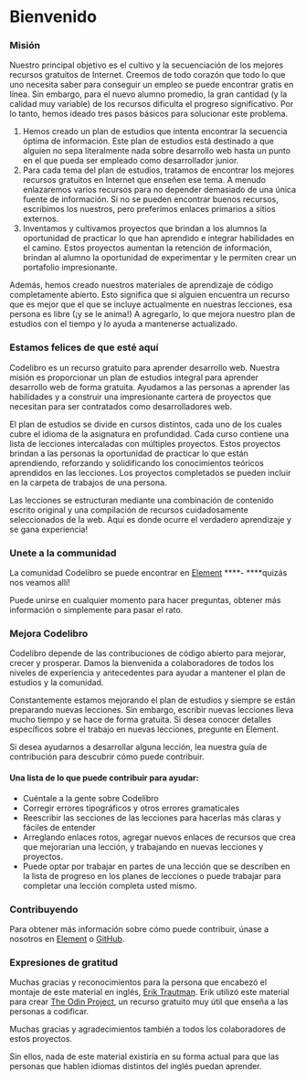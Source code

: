 # Bienvenido

### Misión

Nuestro principal objetivo es el cultivo y la secuenciación de los mejores recursos gratuitos de Internet. Creemos de todo corazón que todo lo que uno necesita saber para conseguir un empleo se puede encontrar gratis en línea. Sin embargo, para el nuevo alumno promedio, la gran cantidad \(y la calidad muy variable\) de los recursos dificulta el progreso significativo. Por lo tanto, hemos ideado tres pasos básicos para solucionar este problema.

1. Hemos creado un plan de estudios que intenta encontrar la secuencia óptima de información. Este plan de estudios está destinado a que alguien no sepa literalmente nada sobre desarrollo web hasta un punto en el que pueda ser empleado como desarrollador junior.
2. Para cada tema del plan de estudios, tratamos de encontrar los mejores recursos gratuitos en Internet que enseñen ese tema. A menudo enlazaremos varios recursos para no depender demasiado de una única fuente de información. Si no se pueden encontrar buenos recursos, escribimos los nuestros, pero preferimos enlaces primarios a sitios externos.
3. Inventamos y cultivamos proyectos que brindan a los alumnos la oportunidad de practicar lo que han aprendido e integrar habilidades en el camino. Estos proyectos aumentan la retención de información, brindan al alumno la oportunidad de experimentar y le permiten crear un portafolio impresionante.

Además, hemos creado nuestros materiales de aprendizaje de código completamente abierto. Esto significa que si alguien encuentra un recurso que es mejor que el que se incluye actualmente en nuestras lecciones, esa persona es libre \(¡y se le anima!\) A agregarlo, lo que mejora nuestro plan de estudios con el tiempo y lo ayuda a mantenerse actualizado.

### Estamos felices de que esté aquí

Codelibro es un recurso gratuito para aprender desarrollo web. Nuestra misión es proporcionar un plan de estudios integral para aprender desarrollo web de forma gratuita. Ayudamos a las personas a aprender las habilidades y a construir una impresionante cartera de proyectos que necesitan para ser contratados como desarrolladores web.

El plan de estudios se divide en cursos distintos, cada uno de los cuales cubre el idioma de la asignatura en profundidad. Cada curso contiene una lista de lecciones intercaladas con múltiples proyectos. Estos proyectos brindan a las personas la oportunidad de practicar lo que están aprendiendo, reforzando y solidificando los conocimientos teóricos aprendidos en las lecciones. Los proyectos completados se pueden incluir en la carpeta de trabajos de una persona.

Las lecciones se estructuran mediante una combinación de contenido escrito original y una compilación de recursos cuidadosamente seleccionados de la web. Aquí es donde ocurre el verdadero aprendizaje y se gana experiencia!

### Unete a la communidad

La comunidad Codelibro se puede encontrar en [Element](https://app.element.io/#/room/#codelibro:matrix.org) ****- ****quizás nos veamos allí!

Puede unirse en cualquier momento para hacer preguntas, obtener más información o simplemente para pasar el rato.

### Mejora Codelibro

Codelibro depende de las contribuciones de código abierto para mejorar, crecer y prosperar. Damos la bienvenida a colaboradores de todos los niveles de experiencia y antecedentes para ayudar a mantener el plan de estudios y la comunidad.

Constantemente estamos mejorando el plan de estudios y siempre se están preparando nuevas lecciones. Sin embargo, escribir nuevas lecciones lleva mucho tiempo y se hace de forma gratuita. Si desea conocer detalles específicos sobre el trabajo en nuevas lecciones, pregunte en Element.

Si desea ayudarnos a desarrollar alguna lección, lea nuestra guía de contribución para descubrir cómo puede contribuir.

#### Una lista de lo que puede contribuir para ayudar:

* Cuéntale a la gente sobre Codelibro
* Corregir errores tipográficos y otros errores gramaticales
* Reescribir las secciones de las lecciones para hacerlas más claras y fáciles de entender
* Arreglando enlaces rotos, agregar nuevos enlaces de recursos que crea que mejorarían una lección, y trabajando en nuevas lecciones y proyectos.
* Puede optar por trabajar en partes de una lección que se describen en la lista de progreso en los planes de lecciones o puede trabajar para completar una lección completa usted mismo.

### Contribuyendo

Para obtener más información sobre cómo puede contribuir, únase a nosotros en [Element](https://app.element.io/#/room/#codelibro:matrix.org) o [GitHub](https://github.com/wbnns/codelibro).

### Expresiones de gratitud

Muchas gracias y reconocimientos para la persona que encabezó el montaje de este material en inglés, [Erik Trautman](http://github.com/eriktrautman). Erik utilizó este material para crear [The Odin Project](https://www.theodinproject.com/), un recurso gratuito muy útil que enseña a las personas a codificar.

Muchas gracias y agradecimientos también a todos los colaboradores de estos proyectos.

Sin ellos, nada de este material existiría en su forma actual para que las personas que hablen idiomas distintos del inglés puedan aprender.

